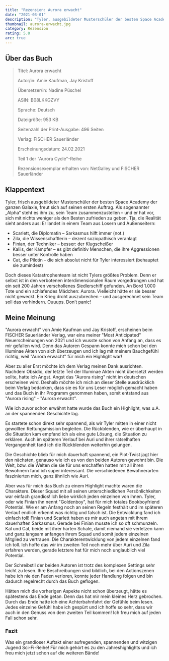 ```yaml
---
title: "Rezension: Aurora erwacht"
date: "2021-03-01"
description: "Tyler, ausgebildeter Musterschüler der besten Space Academy der ganzen Galaxie, freut sich auf seinen ersten Auftrag. Doch statt mit den besten in einem Team zu landen, muss er in ein Team mit Losern und Außenseitern. Doch das ist nicht sein größtes Problem, denn er selbst ist in den verbotenen interdimensionalen Raum vorgedrungen und hat ein seit 200 Jahren verschollenes Siedlerschiff gefunden..."
thumbnail: aurora-erwacht.jpg
category: Rezension
rating: 5.0
arc: true
---
```


## Über das Buch
> Titel: Aurora erwacht
> 
> Autor/in: Amie Kaufman, Jay Kristoff
>
>Übersetzer/in: Nadine Püschel
> 
> ASIN: B08LKKGZVY
> 
> Sprache: Deutsch
> 
> Dateigröße: 953 KB
> 
> Seitenzahl der Print-Ausgabe: 496 Seiten
> 
> Verlag: FISCHER Sauerländer
> 
> Erscheinungsdatum: 24.02.2021
> 
> Teil 1 der "Aurora Cycle"-Reihe
>
> Rezensionsexemplar erhalten von: NetGalley und FISCHER Sauerländer

## Klappentext
Tyler, frisch ausgebildeter Musterschüler der besten Space Academy der ganzen Galaxie, freut sich auf seinen ersten Auftrag. Als sogenannter „Alpha“ steht es ihm zu, sein Team zusammenzustellen – und er hat vor, sich mit nichts weniger als den Besten zufrieden zu geben. Tja, die Realität sieht anders aus: Er landet in einem Team aus Losern und Außenseitern:

- Scarlett, die Diplomatin – Sarkasmus hilft immer (not.)
- Zila, die Wissenschaftlerin – dezent soziopathisch veranlagt
- Finian, der Techniker – besser: der Klugscheißer
- Kaliis, der Kämpfer – es gibt definitiv Menschen, die ihre Aggressionen besser unter Kontrolle haben
- Cat, die Pilotin – die sich absolut nicht für Tyler interessiert (behauptet sie zumindest)

Doch dieses Katastrophenteam ist nicht Tylers größtes Problem. Denn er selbst ist in den verbotenen interdimensionalen Raum vorgedrungen und hat ein seit 200 Jahren verschollenes Siedlerschiff gefunden. An Bord 1.000 Tote und ein schlafendes Mädchen: Aurora. Vielleicht hätte er sie besser nicht geweckt. Ein Krieg droht auszubrechen – und ausgerechnet sein Team soll das verhindern. Ouuups. Don’t panic!

## Meine Meinung
"Aurora erwacht" von Amie Kaufman und Jay Kristoff, erscheinen beim FISCHER Sauerländer Verlag, war eins meiner "Most Anticipated" Neuerscheinungen von 2021 und ich wusste schon von Anfang an, dass es mir gefallen wird. Denn das Autoren Gespann konnte mich schon bei den Illuminae Akten von sich überzeugen und ich lag mit meinem Bauchgefühl richtig, weil "Aurora erwacht" für mich ein Highlight war!

Aber zu aller Erst möchte ich dem Verlag meinen Dank ausrichten. Nachdem Obsidio, der letzte Teil der Illuminae Akten nicht übersetzt werden sollte, hatte ich Angst. Angst das "Aurora rising" nicht im deutschen erscheinen wird. Deshalb möchte ich mich an dieser Stelle ausdrücklich beim Verlag bedanken, dass sie es für uns Leser möglich gemacht haben und das Buch in ihr Programm genommen haben, somit entstand aus "Aurora rising" - "Aurora erwacht".

Wie ich zuvor schon erwähnt hatte wurde das Buch ein Highlight, was u.A. an der spannenden Geschichte lag.

Es startete schon direkt sehr spannend, als wir Tyler mitten in einer nicht gewollten Rettungsmission begleiten. Die Rückblenden, wie er überhaupt in die Situation kam empfand ich als eine gute Lösung, die Situation zu erklären. Auch im späteren Verlauf bei Auri und ihrer rätselhaften Vergangenheit fand ich die Rückblenden weiterhin gelungen.

Die Geschichte blieb für mich dauerhaft spannend, ein Plot-Twist jagt hier den nächsten, genauso wie ich es von den beiden Autoren gewohnt bin. Die Welt, bzw. die Welten die sie für uns erschaffen hatten mit all ihren Bewohnern fand ich super interessant. Die verschiedenen Bewohnerarten faszinierten mich, ganz ähnlich wie Auri.

Aber was für mich das Buch zu einem Highlight machte waren die Charaktere. Dieser Squad mit all seinen unterschiedlichen Persönlichkeiten war einfach grandios! Ich liebe wirklich jeden einzelnen von ihnen. Tyler, oder wie Finian ihn nennt "Goldenboy", hat für mich totales Bookboyfriend Potential. Wie er am Anfang noch an seinen Regeln festhält und im späteren Verlauf endlich erkennt was richtig und falsch ist. Die Entwicklung fand ich einfach toll! Finian und Scarlett haben es mir auch angetan mit ihrem dauerhaften Sarkasmus. Gerade bei Finian musste ich so oft schmunzeln. Kal und Cat, beide mit ihrer harten Schale, damit niemand sie verletzen kann und ganz langsam anfangen ihrem Squad und somit jedem einzelnen Mitglied zu vertrauen. Die Charakterentwicklung von jedem einzelnen fand ich toll. Ich hoffe das wir im zweiten Teil noch mehr über Auri und Zila erfahren werden, gerade letztere hat für mich noch unglaublich viel Potential.

Der Schreibstil der beiden Autoren ist trotz des komplexen Settings sehr leicht zu lesen. Ihre Beschreibungen sind bildlich, bei den Actionszenen habe ich nie den Faden verloren, konnte jeder Handlung folgen und bin dadurch regelrecht durch das Buch geflogen.

Hätten mich die vorherigen Aspekte nicht schon überzeugt, hätte es spätestens das Ende getan. Denn das hat mir mein kleines Herz gebrochen. Durch das Ende hatte ich eine Achterbahnfahrt der Gefühle beim lesen. Jedes einzelne Gefühl habe ich gespürt und ich hoffe so sehr, dass wir auch in den Genuss von dem zweiten Teil kommen! Ich freu mich auf jeden Fall schon sehr.

### Fazit
Was ein grandioser Auftakt einer aufregenden, spannenden und witzigen Jugend Sci-Fi-Reihe! Für mich gehört es zu den Jahreshighlights und ich freu mich jetzt schon auf die weiteren Bände!